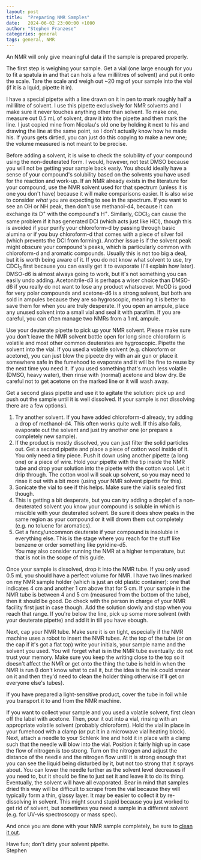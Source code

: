 ```yaml
---
layout: post
title:  "Preparing NMR Samples"
date:   2024-06-02 23:00:00 +1000
author: "Stephen Franzese"
categories: general
tags: general, NMR
---
```


An NMR will only give meaningful data if the sample is prepared properly.

The first step is weighing your sample. Get a vial (one large enough for you to fit a spatula in and that can hols a few millilitres of solvent) and put it onto the scale. Tare the scale and weigh out ~20 mg of your sample into the vial (if it is a lquid, pipette it in).

I have a special pipette with a line drawn on it in pen to mark roughly half a millilitre of solvent. I use this pipette exclusively for NMR solvents and I make sure it never touches anything other than solvent. To make one, measure out 0.5 mL of solvent, draw it into the pipette and then mark the line. I just copied mine from Nicolau's old one by holding it next to his and drawing the line at the same point, so I don't actually know how he made his. If yours gets dirtied, you can just do this copying to make a new one; the volume measured is not meant to be precise.

Before adding a solvent, it is wise to check the solubility of your compound using the non-deuterated form. I would, however, not test DMSO because you will not be getting your sample back easiy. You should ideally have a sense of your compound's solubility based on the solvents you have used for the reaction and work-up. If an NMR already exists in the literature for your compound, use the NMR solvent used for that spectrum (unless it is one you don't have) because it will make comparisons easier. It is also wise to consider _what_ you are expecting to see in the spectrum. If you want to see an OH or NH peak, then don't use methanol-d4, because it can exchange its D<sup>+</sup> with the compound's H<sup>+</sup>. Similarly, CDCl<sub>3</sub> can cause the same problem if it has generated DCl (which acts just like HCl), though this is avoided if your purify your chloroform-d by passing through basic alumina or if you buy chloroform-d that comes with a piece of silver foil (which prevents the DCl from forming). Another issue is if the solvent peak might obscure your compound's peaks, which is particularly common with chloroform-d and aromatic compounds. Usually this is not too big a deal, but it is worth being aware of it. If you do not know what solvent to use, try CDCl<sub>3</sub> first because you can easily get it to evaporate (I'll explain how later). DMSO-d6 is almost always going to work, but it's not something you can easily undo adding. Acetonitrile-d3 is perhaps a wiser choice than DMSO-d6 if you really do not want to lose any product whatsoever. MeOD is good for very polar compounds and acetone-d6 is a strong solvent, but both are sold in ampules because they are so hygroscopic, meaning it is better to save them for when you are truly desperate. If you open an ampule, place any unused solvent into a small vial and seal it with parafilm. If you are careful, you can often manage two NMRs from a 1 mL ampule.

Use your deuterate pipette to pick up your NMR solvent. Please make sure you don't leave the NMR solvent bottle open for long since chloroform is volatile and most other common deuterates are hygroscopic. Pipette the solvent into the vial. If you used a volatile solvent (e.g. chloroform or acetone), you can just blow the pipeete dry with an air gun or place it somewhere safe in the fumehood to evaporate and it will be fine to reuse by the next time you need it. If you used something that's much less volatile (DMSO, heavy water), then rinse with (normal) acetone and blow dry. Be careful not to get acetone on the marked line or it will wash away.

Get a second glass pipette and use it to agitate the solution: pick up and push out the sample until it is well dissolved. If your sample is not dissolving there are a few options:\
1. Try another solvent. If you have added chloroform-d already, try adding a drop of methanol-d4. This often works quite well. If this also fails, evaporate out the solvent and just try another one (or prepare a completely new sample).
2. If the product is mostly dissolved, you can just filter the solid particles out. Get a second pipette and place a piece of cotton wool inside of it. You only need a tiny piece. Push it down using another pipette (a long one) or a piece of wire. Hold your pipette with the tip inside the NMR tube and drop your solution into the pipette with the cotton wool. Let it drip through. The cotton wool will soak up solvent, so you may need to rinse it out with a bit more (using your NMR solvent pipette for this).
3. Sonicate the vial to see if this helps. Make sure the vial is sealed first though.
4. This is getting a bit desperate, but you can try adding a droplet of a non-deuterated solvent you know your compound is soluble in which is miscible with your deuterated solvent. Be sure it does show peaks in the same region as your compound or it will drown them out completely (e.g. no toluene for aromatics).
5. Get a fancy/uncommon deuterate if your compound is insoluble in everything else. This is the stage where you reach for the stuff like benzene or order something like pyridine-d5.\
You may also consider running the NMR at a higher temperature, but that is not in the scope of this guide.

Once your sample is dissolved, drop it into the NMR tube. If you only used 0.5 mL you should have a perfect volume for NMR. I have two lines marked on my NMR sample holder (which is just an old plastic container): one that indicates 4 cm and another 1 cm above that for 5 cm. If your sample in the NMR tube is between 4 and 5 cm (measured from the bottom of the tube), then it should be good. Do check with the person in charge of your NMR facility first just in case though. Add the solution slowly and stop when you reach that range. If you're below the line, pick up some more solvent (with your deuterate pipette) and add it in till you have ebough.

Next, cap your NMR tube. Make sure it is on tight, especially if the NMR machine uses a robot to insert the NMR tubes. At the top of the tube (or on the cap if it's got a flat top) write your initials, your sample name and the solvent you used. You will forget what is in the NMR tube eventually: do not trust your memory. Make sure you keep the writing close to the top so it doesn't affect the NMR or get onto the thing the tube is held in when the NMR is run (I don't know what to call it, but the idea is the ink could smear on it and then they'd need to clean the holder thing otherwise it'll get on everyone else's tubes).

If you have prepared a light-sensitive product, cover the tube in foil while you transport it to and from the NMR machine.

If you want to collect your sample and you used a volatile solvent, first clean off the label with acetone. Then, pour it out into a vial, rinsing with an appropriate volatile solvent (probably chloroform). Hold the vial in place in your fumehood with a clamp (or put it in a microwave vial heating block). Next, attach a needle to your Schlenk line and hold it in place with a clamp such that the needle will blow into the vial. Position it fairly high up in case the flow of nitrogen is too strong. Turn on the nitrogen and adjust the distance of the needle and the nitrogen flow until it is strong enough that you can see the liquid being disturbed by it, but not too strong that it sprays about. You can lower the needle further as the solvent level decreases if you need to, but it should be fine to just set it and leave it to do its thing. Eventually, the solvent will have all evaporated. Bear in mind that samples dried this way will be difficult to scrape from the vial because they will typically form a thin, glassy layer. It may be easier to collect it by re-dissolving in solvent. This might sound stupid because you just worked to get rid of solvent, but sometimes you need a sample in a different solvent (e.g. for UV-vis spectroscopy or mass spec).

And once you are done with your NMR sample completely, be sure to [clean it out](https://stephen13f.github.io/general/2024/04/12/washing.html).

Have fun; don't dirty your solvent pipette.\
Stephen
